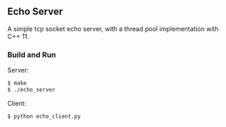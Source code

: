 ## Echo Server
A simple tcp socket echo server, with a thread pool implementation with C++ 11.

### Build and Run
Server:

```bash
$ make
$ ./echo_server
```

Client:
```bash
$ python echo_client.py
```
